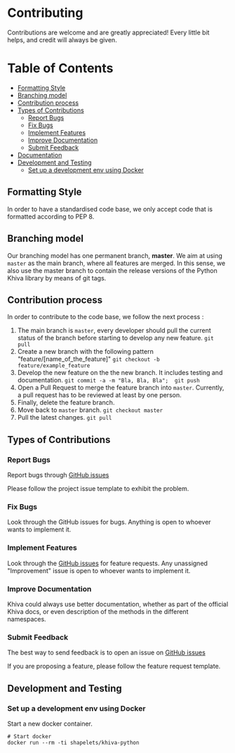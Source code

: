 # Contributing

Contributions are welcome and are greatly appreciated! Every
little bit helps, and credit will always be given.

# Table of Contents
  * [Formatting Style](#formatting-style)
  * [Branching model](#branching-model)
  * [Contribution process](#contribution-process)
  * [Types of Contributions](#types-of-contributions)
      - [Report Bugs](#report-bugs)
      - [Fix Bugs](#fix-bugs)
      - [Implement Features](#implement-features)
      - [Improve Documentation](#improve-documentation)
      - [Submit Feedback](#submit-feedback)
  * [Documentation](#documentation)
  * [Development and Testing](#development-and-testing)
      - [Set up a development env using Docker](#set-up-a-development-env-using-docker)

## Formatting Style

In order to have a standardised code base, we only accept code that is formatted according to PEP 8.

## Branching model

Our branching model has one permanent branch, **master**. We aim at using `master` as the main branch, where all 
features are merged. In this sense, we also use the master branch to contain the release versions of the Python Khiva library 
by means of git tags.

## Contribution process

In order to contribute to the code base, we follow the next process :
1. The main branch is `master`, every developer should pull the current status of the branch before starting to develop any new feature.
`git pull`
1. Create a new branch with the following pattern "feature/[name_of_the_feature]"
`git checkout -b feature/example_feature`
3. Develop the new feature on the the new branch. It includes testing and documentation.
`git commit -a -m "Bla, Bla, Bla";  git push`
4. Open a Pull Request to merge the feature branch into `master`. Currently, a pull request has to be reviewed at least by one person.
5. Finally, delete the feature branch.
6. Move back to `master` branch.
`git checkout master`
7. Pull the latest changes.
`git pull`

## Types of Contributions

### Report Bugs

Report bugs through [GitHub issues](https://github.com/shapelets/khiva-python/issues)

Please follow the project issue template to exhibit the problem.

### Fix Bugs

Look through the GitHub issues for bugs. Anything is open to whoever wants to implement it.

### Implement Features

Look through the [GitHub issues](https://github.com/shapelets/khiva-python/issues) for feature requests. Any unassigned
"Improvement" issue is open to whoever wants to implement it.

### Improve Documentation

Khiva could always use better documentation, whether as part of the official Khiva docs, or even description of the 
methods in the different namespaces.

### Submit Feedback

The best way to send feedback is to open an issue on [GitHub issues](https://github.com/shapelets/khiva-python/issues)

If you are proposing a feature, please follow the feature request template.

## Development and Testing

### Set up a development env using Docker

Start a new docker container.

```
# Start docker
docker run --rm -ti shapelets/khiva-python
```
